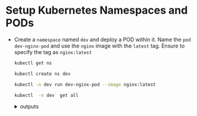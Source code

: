 # Setup Kubernetes Namespaces and PODs

* Create a `namespace` named `dev` and deploy a POD within it. Name the `pod dev-nginx-pod` and use the `nginx` image with the `latest` tag. Ensure to specify the tag as `nginx:latest`

  ```bash
  kubectl get ns

  kubectl create ns dev

  kubectl -n dev run dev-nginx-pod --image nginx:latest

  kubectl  -n dev  get all
  ```
    <details>
      <summary>outputs</summary>

        # kubectl get ns
        NAME                 STATUS   AGE
        default              Active   3m10s
        kube-node-lease      Active   3m10s
        kube-public          Active   3m10s
        kube-system          Active   3m10s
        local-path-storage   Active   3m1s

        # kubectl -n dev get all
        NAME                READY   STATUS    RESTARTS   AGE
        pod/dev-nginx-pod   1/1     Running   0          44s
    </details>